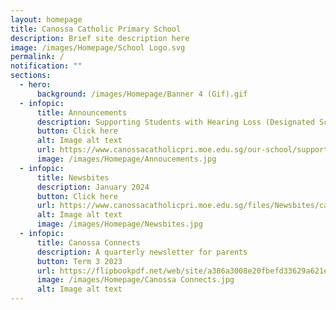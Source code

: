 ```yaml
---
layout: homepage
title: Canossa Catholic Primary School
description: Brief site description here
image: /images/Homepage/School Logo.svg
permalink: /
notification: ""
sections:
  - hero:
      background: /images/Homepage/Banner 4 (Gif).gif
  - infopic:
      title: Announcements
      description: Supporting Students with Hearing Loss (Designated School 2025)
      button: Click here
      alt: Image alt text
      url: https://www.canossacatholicpri.moe.edu.sg/our-school/supporting-students-with-hearing-loss/
      image: /images/Homepage/Annoucements.jpg
  - infopic:
      title: Newsbites
      description: January 2024
      button: Click here
      url: https://www.canossacatholicpri.moe.edu.sg/files/Newsbites/canossa_newsbites_january_2024.pdf
      alt: Image alt text
      image: /images/Homepage/Newsbites.jpg
  - infopic:
      title: Canossa Connects
      description: A quarterly newsletter for parents
      button: Term 3 2023
      url: https://flipbookpdf.net/web/site/a386a3008e20fbefd33629a621eed5cfc1e7e80f202310.pdf.html
      image: /images/Homepage/Canossa Connects.jpg
      alt: Image alt text
---
```

